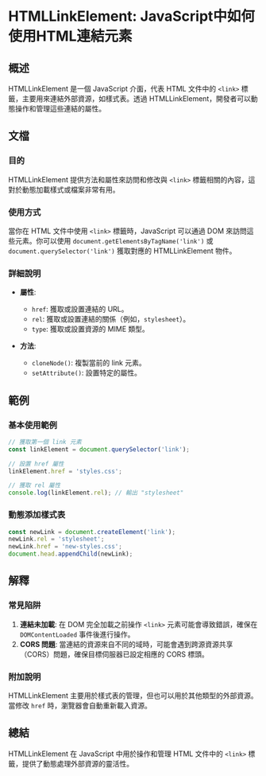 <!--
Meta Description: # HTMLLinkElement: JavaScript中如何使用HTML連結元素 ## 概述 HTMLLinkElement 是一個 JavaScript 介面，代表 HTML 文件中的 `<link>` 標籤，主要用來連結外部資源，如樣式表。透過 HTMLLinkElement，開發者可以動態...
Meta Keywords: link, htmllinkelement, javascript, document, href
-->

# HTMLLinkElement: JavaScript中如何使用HTML連結元素

## 概述
HTMLLinkElement 是一個 JavaScript 介面，代表 HTML 文件中的 `<link>` 標籤，主要用來連結外部資源，如樣式表。透過 HTMLLinkElement，開發者可以動態操作和管理這些連結的屬性。

## 文檔
### 目的
HTMLLinkElement 提供方法和屬性來訪問和修改與 `<link>` 標籤相關的內容，這對於動態加載樣式或檔案非常有用。

### 使用方式
當你在 HTML 文件中使用 `<link>` 標籤時，JavaScript 可以通過 DOM 來訪問這些元素。你可以使用 `document.getElementsByTagName('link')` 或 `document.querySelector('link')` 獲取對應的 HTMLLinkElement 物件。

### 詳細說明
- **屬性**:
  - `href`: 獲取或設置連結的 URL。
  - `rel`: 獲取或設置連結的關係（例如，`stylesheet`）。
  - `type`: 獲取或設置資源的 MIME 類型。

- **方法**:
  - `cloneNode()`: 複製當前的 link 元素。
  - `setAttribute()`: 設置特定的屬性。

## 範例
### 基本使用範例
```javascript
// 獲取第一個 link 元素
const linkElement = document.querySelector('link');

// 設置 href 屬性
linkElement.href = 'styles.css';

// 獲取 rel 屬性
console.log(linkElement.rel); // 輸出 "stylesheet"
```

### 動態添加樣式表
```javascript
const newLink = document.createElement('link');
newLink.rel = 'stylesheet';
newLink.href = 'new-styles.css';
document.head.appendChild(newLink);
```

## 解釋
### 常見陷阱
1. **連結未加載**: 在 DOM 完全加載之前操作 `<link>` 元素可能會導致錯誤，確保在 `DOMContentLoaded` 事件後進行操作。
2. **CORS 問題**: 當連結的資源來自不同的域時，可能會遇到跨源資源共享（CORS）問題，確保目標伺服器已設定相應的 CORS 標頭。

### 附加說明
HTMLLinkElement 主要用於樣式表的管理，但也可以用於其他類型的外部資源。當修改 `href` 時，瀏覽器會自動重新載入資源。

## 總結
HTMLLinkElement 在 JavaScript 中用於操作和管理 HTML 文件中的 `<link>` 標籤，提供了動態處理外部資源的靈活性。
